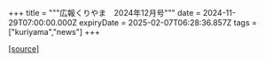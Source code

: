 +++
title = """広報くりやま　2024年12月号"""
date = 2024-11-29T07:00:00.000Z
expiryDate = 2025-02-07T06:28:36.857Z
tags = ["kuriyama","news"]
+++


[[source]](https://www.town.kuriyama.hokkaido.jp/site/koho/29562.html)
